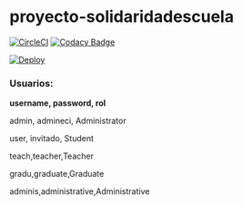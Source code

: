 # proyecto-solidaridadescuela
[![CircleCI](https://img.shields.io/circleci/build/gh/CODECVDS/proyecto-solidaridadescuela)](https://app.circleci.com/pipelines/github/CODECVDS/proyecto-solidaridadescuela)
[![Codacy Badge](https://app.codacy.com/project/badge/Grade/67a58da9f61d4c119880734d1fca22e5)](https://www.codacy.com/gh/CODECVDS/proyecto-solidaridadescuela/dashboard?utm_source=github.com&amp;utm_medium=referral&amp;utm_content=CODECVDS/proyecto-solidaridadescuela&amp;utm_campaign=Badge_Grade)

[![Deploy](https://www.herokucdn.com/deploy/button.svg)](https://proyecto-solidaridadescuela.herokuapp.com/)

### Usuarios:
**username, password, rol**

admin, admineci, Administrator

user, invitado, Student

teach,teacher,Teacher

gradu,graduate,Graduate

adminis,administrative,Administrative
